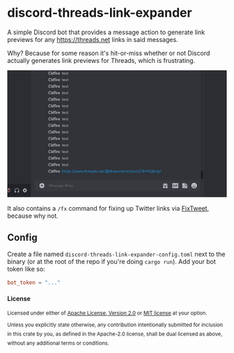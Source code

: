 # discord-threads-link-expander

A simple Discord bot that provides a message action to generate link previews for any https://threads.net links in said messages.

Why? Because for some reason it's hit-or-miss whether or not Discord actually generates link previews for Threads, which is frustrating.

<img src="demo.gif">

It also contains a `/fx` command for fixing up Twitter links via [FixTweet](https://github.com/FixTweet/FixTweet), because why not.

## Config

Create a file named `discord-threads-link-expander-config.toml` next to the binary (or at the root of the repo if you're doing `cargo run`). Add your bot token like so:

```toml
bot_token = "..."
```

#### License

<sup>
Licensed under either of <a href="LICENSE-APACHE">Apache License, Version
2.0</a> or <a href="LICENSE-MIT">MIT license</a> at your option.
</sup>

<br>

<sub>
Unless you explicitly state otherwise, any contribution intentionally submitted
for inclusion in this crate by you, as defined in the Apache-2.0 license, shall
be dual licensed as above, without any additional terms or conditions.
</sub>
